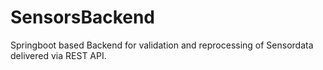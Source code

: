 # SensorsBackend
 
Springboot based Backend for validation and reprocessing of Sensordata delivered via REST API.
